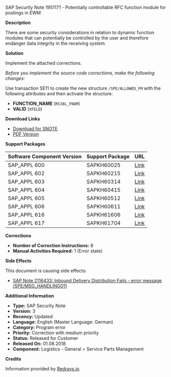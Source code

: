 SAP Security Note 1951171 - Potentially controllable RFC function module for postings in EWM

**Description**

There are some security considerations in relation to dynamic function modules that can potentially be controlled by the user and therefore endanger data integrity in the receiving system.

**Solution**

Implement the attached corrections.

*Before you implement the source code corrections, make the following changes:*

Use transaction SE11 to create the new structure `/SPE/ALLOWED_FM` with the following attributes and then activate the structure:

- **FUNCTION_NAME** (`RS38L_FNAM`)
- **VALID** (`XFELD`)

**Download Links**

- [Download for SNOTE](https://notesdownloads.sap.com/note/0040000011518392017)
- [PDF Version](https://userapps.support.sap.com/sap/support/sfm/notes/print/0001951171?language=en-US&token=B403A42D6F23FCBC2E96387DDD9816EC)

**Support Packages**

| Software Component Version | Support Package | URL |
|----------------------------|-----------------|-----|
| SAP_APPL 600               | SAPKH60025      | [Link](https://me.sap.com/supportpackage/SAPKH60025) |
| SAP_APPL 602               | SAPKH60215      | [Link](https://me.sap.com/supportpackage/SAPKH60215) |
| SAP_APPL 603               | SAPKH60314      | [Link](https://me.sap.com/supportpackage/SAPKH60314) |
| SAP_APPL 604               | SAPKH60415      | [Link](https://me.sap.com/supportpackage/SAPKH60415) |
| SAP_APPL 605               | SAPKH60512      | [Link](https://me.sap.com/supportpackage/SAPKH60512) |
| SAP_APPL 606               | SAPKH60611      | [Link](https://me.sap.com/supportpackage/SAPKH60611) |
| SAP_APPL 616               | SAPKH61606      | [Link](https://me.sap.com/supportpackage/SAPKH61606) |
| SAP_APPL 617               | SAPKH61704      | [Link](https://me.sap.com/supportpackage/SAPKH61704) |

**Corrections**

- **Number of Correction Instructions:** 8
- **Manual Activities Required:** 1 (Error state)

**Side Effects**

This document is causing side effects:

- [SAP Note 2116433: Inbound Delivery Distribution Fails - error message /SPE/MSG_HANDLING011](https://me.sap.com/notes/0002116433)

**Additional Information**

- **Type:** SAP Security Note
- **Version:** 3
- **Recency:** Updated
- **Language:** English (Master Language: German)
- **Category:** Program error
- **Priority:** Correction with medium priority
- **Status:** Released for Customer
- **Released On:** 01.08.2018
- **Component:** Logistics - General > Service Parts Management

**Credits**

Information provided by [Redrays.io](https://redrays.io).